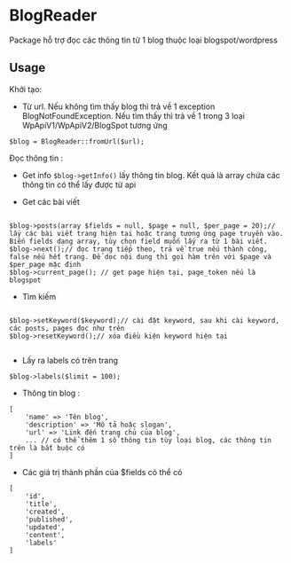 # BlogReader
Package hỗ trợ đọc các thông tin từ 1 blog thuộc loại blogspot/wordpress

## Usage

Khởi tạo:

- Từ url. Nếu không tìm thấy blog thì trả về 1 exception BlogNotFoundException. Nếu tìm thấy thì trả về 1 trong 3 loại WpApiV1/WpApiV2/BlogSpot tương ứng

```
$blog = BlogReader::fromUrl($url);
```

Đọc thông tin :

- Get info `$blog->getInfo()` lấy thông tin blog. Kết quả là array chứa các thông tin có thể lấy được từ api

- Get các bài viết

```

$blog->posts(array $fields = null, $page = null, $per_page = 20);// lấy các bài viết trang hiện tại hoặc trang tương ứng page truyền vào. Biến fields dạng array, tùy chọn field muốn lấy ra từ 1 bài viết.
$blog->next();// đọc trang tiếp theo, trả về true nếu thành công, false nếu hết trang. Để dọc nội dung thì gọi hàm trên với $page và $per_page mặc định
$blog->current_page(); // get page hiện tại, page_token nếu là blogspot

```

- Tìm kiếm

```

$blog->setKeyword($keyword);// cài đặt keyword, sau khi cài keyword, các posts, pages đọc như trên
$blog->resetKeyword();// xóa điều kiện keyword hiện tại


```

- Lấy ra labels có trên trang

```
$blog->labels($limit = 100);
```

- Thông tin blog :

```
[
    'name' => 'Tên blog',
    'description' => 'Mô tả hoặc slogan',
    'url' => 'Link đến trang chủ của blog',
    ... // có thể thêm 1 số thông tin tùy loại blog, các thông tin trên là bắt buộc có
]
```

- Các giá trị thành phần của $fields có thể có

```
[
    'id',
    'title',
    'created',
    'published',
    'updated',
    'content',
    'labels'
]
```
